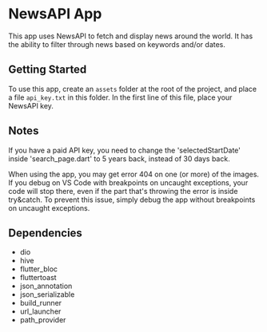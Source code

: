 # NewsAPI App

This app uses NewsAPI to fetch and display news around the world.
It has the ability to filter through news based on keywords and/or dates.

## Getting Started

To use this app, create an `assets` folder at the root of the project, and place a file `api_key.txt` in this folder.
In the first line of this file, place your NewsAPI key.

## Notes
If you have a paid API key, you need to change the 'selectedStartDate' inside 'search_page.dart' to 5 years back, instead of 30 days back.

When using the app, you may get error 404 on one (or more) of the images.
If you debug on VS Code with breakpoints on uncaught exceptions, your code will stop there, even if the part that's throwing the error is inside try&catch.
To prevent this issue, simply debug the app without breakpoints on uncaught exceptions.

## Dependencies
- dio
- hive
- flutter_bloc
- fluttertoast
- json_annotation
- json_serializable
- build_runner
- url_launcher
- path_provider